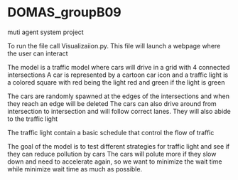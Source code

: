 # DOMAS_groupB09
muti agent system project

To run the file call Visualizaiion.py. This file will launch a webpage where the user can interact

The model is a traffic model where cars will drive in a grid with 4 connected intersections
A car is represented by a cartoon car icon and a traffic light is a colored square with red being the light red and green if the light is green

The cars are randomly spawned at the edges of the intersections and when they reach an edge will be deleted
The cars can also drive around from intersection to intersection and will follow correct lanes. They will also abide to the traffic light

The traffic light contain a basic schedule that control the flow of traffic

The goal of the model is to test different strategies for traffic light and see if they can reduce pollution by cars
The cars will polute more if they slow down and need to accelerate again, so we want to minimize the wait time while minimize wait time as much as possible.
